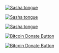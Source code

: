 <a href="http://stackoverflow.com/"><img src="http://i.imgur.com/S3Ah2aS.jpg" alt="Sasha tongue"></a>

[![Sasha tongue](http://i.imgur.com/S3Ah2aS.jpg)](http://stackoverflow.com/)

<a href="http://stackoverflow.com/">![Sasha tongue](http://i.imgur.com/S3Ah2aS.jpg)</a>

<a href="bitcoin:1DF9jgzftTFn4ZnDV2YEjUtZ3uHtBywj57"><img src="https://www.drupal.org/files/project-images/bitcoindonate.png" alt="Bitcoin Donate Button"></a>

<a href="bitcoin:1DF9jgzftTFn4ZnDV2YEjUtZ3uHtBywj57?label=Sasha%20Chernykh&amount=0.0037"><img src="https://www.drupal.org/files/project-images/bitcoindonate.png" alt="Bitcoin Donate Button"></a>
